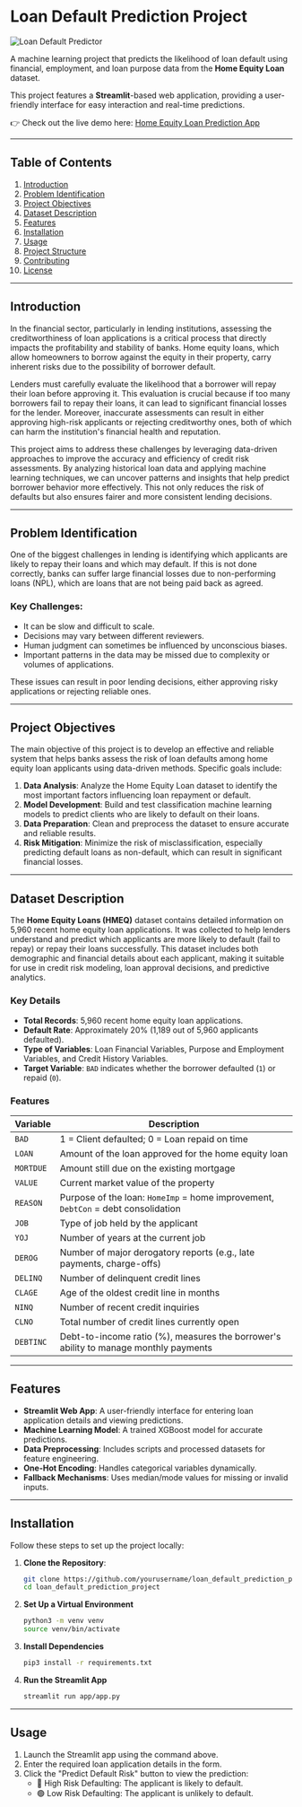 # Loan Default Prediction Project

![Loan Default Predictor](https://img.shields.io/badge/Loan%20Default-Prediction-blue)

A machine learning project that predicts the likelihood of loan default using financial, employment, and loan purpose data from the **Home Equity Loan** dataset. 

This project features a **Streamlit**-based web application, providing a user-friendly interface for easy interaction and real-time predictions.

👉 Check out the live demo here: [Home Equity Loan Prediction App](https://home-equity-loan-prediction.streamlit.app/)


---

## Table of Contents
1. [Introduction](#introduction)
2. [Problem Identification](#problem-identification)
3. [Project Objectives](#project-objectives)
4. [Dataset Description](#dataset-description)
5. [Features](#features)
6. [Installation](#installation)
7. [Usage](#usage)
8. [Project Structure](#project-structure)
9. [Contributing](#contributing)
10. [License](#license)

---

## **Introduction**

In the financial sector, particularly in lending institutions, assessing the creditworthiness of loan applications is a critical process that directly impacts the profitability and stability of banks. Home equity loans, which allow homeowners to borrow against the equity in their property, carry inherent risks due to the possibility of borrower default. 

Lenders must carefully evaluate the likelihood that a borrower will repay their loan before approving it. This evaluation is crucial because if too many borrowers fail to repay their loans, it can lead to significant financial losses for the lender. Moreover, inaccurate assessments can result in either approving high-risk applicants or rejecting creditworthy ones, both of which can harm the institution's financial health and reputation.

This project aims to address these challenges by leveraging data-driven approaches to improve the accuracy and efficiency of credit risk assessments. By analyzing historical loan data and applying machine learning techniques, we can uncover patterns and insights that help predict borrower behavior more effectively. This not only reduces the risk of defaults but also ensures fairer and more consistent lending decisions.

---

## **Problem Identification**

One of the biggest challenges in lending is identifying which applicants are likely to repay their loans and which may default. If this is not done correctly, banks can suffer large financial losses due to non-performing loans (NPL), which are loans that are not being paid back as agreed. 

### Key Challenges:
- It can be slow and difficult to scale.
- Decisions may vary between different reviewers.
- Human judgment can sometimes be influenced by unconscious biases.
- Important patterns in the data may be missed due to complexity or volumes of applications.

These issues can result in poor lending decisions, either approving risky applications or rejecting reliable ones.

---

## **Project Objectives**

The main objective of this project is to develop an effective and reliable system that helps banks assess the risk of loan defaults among home equity loan applicants using data-driven methods. Specific goals include:

1. **Data Analysis**: Analyze the Home Equity Loan dataset to identify the most important factors influencing loan repayment or default.
2. **Model Development**: Build and test classification machine learning models to predict clients who are likely to default on their loans.
3. **Data Preparation**: Clean and preprocess the dataset to ensure accurate and reliable results.
4. **Risk Mitigation**: Minimize the risk of misclassification, especially predicting default loans as non-default, which can result in significant financial losses.

---

## **Dataset Description**

The **Home Equity Loans (HMEQ)** dataset contains detailed information on 5,960 recent home equity loan applications. It was collected to help lenders understand and predict which applicants are more likely to default (fail to repay) or repay their loans successfully. This dataset includes both demographic and financial details about each applicant, making it suitable for use in credit risk modeling, loan approval decisions, and predictive analytics.

### **Key Details**
- **Total Records**: 5,960 recent home equity loan applications.
- **Default Rate**: Approximately 20% (1,189 out of 5,960 applicants defaulted).
- **Type of Variables**: Loan Financial Variables, Purpose and Employment Variables, and Credit History Variables.
- **Target Variable**: `BAD` indicates whether the borrower defaulted (`1`) or repaid (`0`).

### **Features**
| Variable  | Description                                                                 |
|-----------|-----------------------------------------------------------------------------|
| `BAD`     | 1 = Client defaulted; 0 = Loan repaid on time                               |
| `LOAN`    | Amount of the loan approved for the home equity loan                        |
| `MORTDUE` | Amount still due on the existing mortgage                                   |
| `VALUE`   | Current market value of the property                                        |
| `REASON`  | Purpose of the loan: `HomeImp` = home improvement, `DebtCon` = debt consolidation |
| `JOB`     | Type of job held by the applicant                                           |
| `YOJ`     | Number of years at the current job                                          |
| `DEROG`   | Number of major derogatory reports (e.g., late payments, charge-offs)       |
| `DELINQ`  | Number of delinquent credit lines                                           |
| `CLAGE`   | Age of the oldest credit line in months                                     |
| `NINQ`    | Number of recent credit inquiries                                           |
| `CLNO`    | Total number of credit lines currently open                                 |
| `DEBTINC` | Debt-to-income ratio (%), measures the borrower's ability to manage monthly payments |

---

## **Features**

- **Streamlit Web App**: A user-friendly interface for entering loan application details and viewing predictions.
- **Machine Learning Model**: A trained XGBoost model for accurate predictions.
- **Data Preprocessing**: Includes scripts and processed datasets for feature engineering.
- **One-Hot Encoding**: Handles categorical variables dynamically.
- **Fallback Mechanisms**: Uses median/mode values for missing or invalid inputs.

---

## **Installation**

Follow these steps to set up the project locally:

1. **Clone the Repository**:
   ```bash
   git clone https://github.com/yourusername/loan_default_prediction_project.git
   cd loan_default_prediction_project

2. **Set Up a Virtual Environment**
    ```bash
   python3 -m venv venv
   source venv/bin/activate

3. **Install Dependencies**
    ```bash
    pip3 install -r requirements.txt

4. **Run the Streamlit App**
    ```bash
    streamlit run app/app.py

---

## **Usage**
1. Launch the Streamlit app using the command above.
2. Enter the required loan application details in the form.
3. Click the "Predict Default Risk" button to view the prediction:
    - 🔴 High Risk Defaulting: The applicant is likely to default.
    - 🟢 Low Risk Defaulting: The applicant is unlikely to default.





